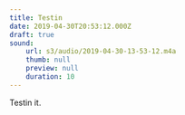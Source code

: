 ```yaml
---
title: Testin
date: 2019-04-30T20:53:12.000Z
draft: true
sound:
    url: s3/audio/2019-04-30-13-53-12.m4a
    thumb: null
    preview: null
    duration: 10
---
```


Testin it.